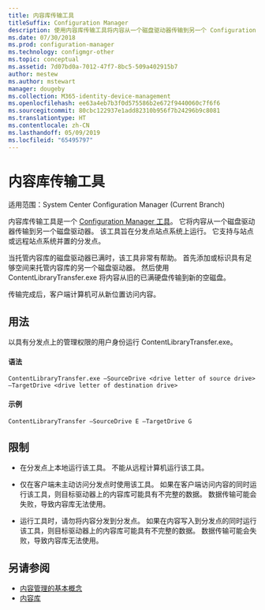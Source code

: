 ```yaml
---
title: 内容库传输工具
titleSuffix: Configuration Manager
description: 使用内容库传输工具将内容从一个磁盘驱动器传输到另一个 Configuration Manager 分发点上。
ms.date: 07/30/2018
ms.prod: configuration-manager
ms.technology: configmgr-other
ms.topic: conceptual
ms.assetid: 7d07bd0a-7012-47f7-8bc5-509a402915b7
author: mestew
ms.author: mstewart
manager: dougeby
ms.collection: M365-identity-device-management
ms.openlocfilehash: ee63a4eb7b3f0d575586b2e672f9440060c7f6f6
ms.sourcegitcommit: 80cbc122937e1add82310b956f7b24296b9c8081
ms.translationtype: HT
ms.contentlocale: zh-CN
ms.lasthandoff: 05/09/2019
ms.locfileid: "65495797"
---
```

# <a name="content-library-transfer-tool"></a>内容库传输工具

适用范围：System Center Configuration Manager (Current Branch)

内容库传输工具是一个 [Configuration Manager 工具](/sccm/core/support/tools)。 它将内容从一个磁盘驱动器传输到另一个磁盘驱动器。 该工具旨在分发点站点系统上运行。 它支持与站点或远程站点系统并置的分发点。  

当托管内容库的磁盘驱动器已满时，该工具非常有帮助。 首先添加或标识具有足够空间来托管内容库的另一个磁盘驱动器。 然后使用 ContentLibraryTransfer.exe 将内容从旧的已满硬盘传输到新的空磁盘。
 
传输完成后，客户端计算机可从新位置访问内容。



## <a name="usage"></a>用法 

以具有分发点上的管理权限的用户身份运行 ContentLibraryTransfer.exe。 

#### <a name="syntax"></a>语法 
`ContentLibraryTransfer.exe –SourceDrive <drive letter of source drive> –TargetDrive <drive letter of destination drive>`

#### <a name="example"></a>示例
`ContentLibraryTransfer –SourceDrive E –TargetDrive G`



## <a name="limitations"></a>限制

- 在分发点上本地运行该工具。 不能从远程计算机运行该工具。  

- 仅在客户端未主动访问分发点时使用该工具。 如果在客户端访问内容的同时运行该工具，则目标驱动器上的内容库可能具有不完整的数据。 数据传输可能会失败，导致内容库无法使用。  

- 运行工具时，请勿将内容分发到分发点。 如果在内容写入到分发点的同时运行该工具，则目标驱动器上的内容库可能具有不完整的数据。 数据传输可能会失败，导致内容库无法使用。



## <a name="see-also"></a>另请参阅

- [内容管理的基本概念](/sccm/core/plan-design/hierarchy/fundamental-concepts-for-content-management)
- [内容库](/sccm/core/plan-design/hierarchy/the-content-library)
